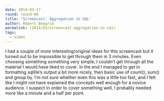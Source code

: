 ```yaml
---
date: 2014-03-17
round: round-08
title: 'Screencast: Aggregation in SQL'
author: Robert Beagrie
permalink: /2014/03/screencast-aggregation-in-sql/
tags:
  - Video
---
```

I had a couple of more interesting/original ideas for this screencast but it turned out to be impossible to get through them in 3 minutes. Even choosing something something very simple, I couldn&#8217;t get through all the material I would have liked to cover. In the end I managed to get in formatting sqllite&#8217;s output a bit more nicely, then basic use of count(), sum() and group by. I&#8217;m not sure whether even this was a little too fast, and I felt like I might not have explained the concepts well enough for a novice audience. I suspect in order to cover something well, I probably needed more like a minute and a half per point.
